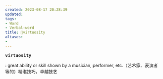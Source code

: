 ```yaml
---
created: 2023-08-17 20:28:39
updated: 
tags: 
- Word
- Verbal-word
title: 🚩virtuosity
aliases:
- 
---
```


<pre><strong>virtuosity</strong></pre>
: great ability or skill shown by a musician, performer, etc.（艺术家、表演者等的）精湛技巧，卓越技艺